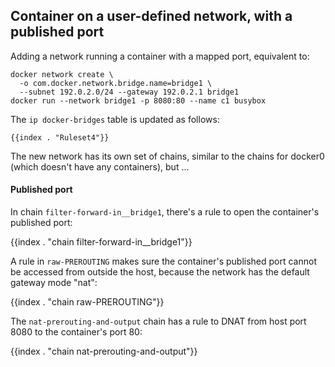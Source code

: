 ## Container on a user-defined network, with a published port

Adding a network running a container with a mapped port, equivalent to:

	docker network create \
	  -o com.docker.network.bridge.name=bridge1 \
	  --subnet 192.0.2.0/24 --gateway 192.0.2.1 bridge1
	docker run --network bridge1 -p 8080:80 --name c1 busybox

The `ip docker-bridges` table is updated as follows:

    {{index . "Ruleset4"}}

The new network has its own set of chains, similar to the chains for docker0 (which
doesn't have any containers), but ...

#### Published port

In chain `filter-forward-in__bridge1`, there's a rule to open the container's
published port:

{{index . "chain filter-forward-in__bridge1"}}

A rule in `raw-PREROUTING` makes sure the container's published port cannot be
accessed from outside the host, because the network has the default gateway
mode "nat":

{{index . "chain raw-PREROUTING"}}

The `nat-prerouting-and-output` chain has a rule to DNAT from host port 8080 to
the container's port 80:

{{index . "chain nat-prerouting-and-output"}}
